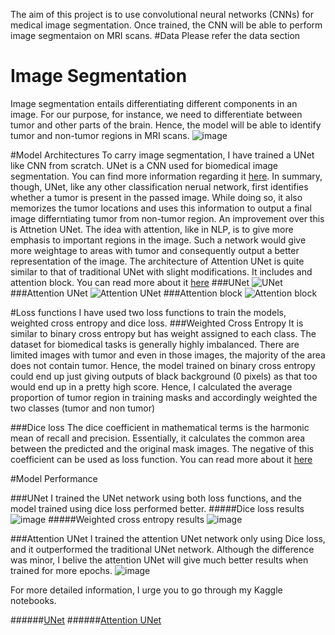 The aim of this project is to use convolutional neural networks (CNNs) for medical image segmentation. Once trained, the CNN will be able to perform image segmentaion 
on MRI scans.
#Data
Please refer the data section
# Image Segmentation
Image segmentation entails differentiating different components in an image. For our purpose, for instance, we need to differentiate between tumor and other parts of
the brain. Hence, the model will be able to identify tumor and non-tumor regions in MRI scans.
![image](https://user-images.githubusercontent.com/98767932/161025979-5ffd3ddf-56fe-4898-bc7a-e0dddfdb5da8.png)

#Model Architectures
To carry image segmentation, I have trained a UNet like CNN from scratch. UNet is a CNN used for biomedical image segmentation. You can find more information regarding it [here](https://arxiv.org/abs/1505.04597). In summary, though, UNet, like any other classification nerual network, first identifies whether a tumor is present in the passed image. While doing so, it also memorizes the tumor locations and uses this information to output a final image differntiating tumor from non-tumor region. An improvement over this is Attnetion UNet. The idea with attention, like in NLP, is to give more emphasis to important regions in the image. Such a network would give more weightage to areas with tumor and consequently output a better representation of the image. The architecture of Attention UNet is quite similar to that of traditional UNet with slight modifications. It includes and attention block. You can read more about it [here](https://arxiv.org/abs/1804.03999)
###UNet
![UNet](https://user-images.githubusercontent.com/98767932/161028294-9be7fd3d-7767-4649-ab97-aeb94c8b1b03.png)
###Attention UNet
![Attention UNet](https://user-images.githubusercontent.com/98767932/161028449-b25db755-50d1-43e7-ae6f-4ff9a2d86f43.png)
###Attention block
![Attention block](https://user-images.githubusercontent.com/98767932/161028491-3fb670d8-46ec-4585-8096-02c908a0b0cc.png)

#Loss functions
I have used two loss functions to train the models, weighted cross entropy and dice loss.
###Weighted Cross Entropy
It is similar to binary cross entropy but has weight assigned to each class. The dataset for biomedical tasks is generally highly imbalanced. There are limited images with tumor and even in those images, the majority of the area does not contain tumor. Hence, the model trained on binary cross entropy could end up just giving outputs of black background (0 pixels) as that too would end up in a pretty high score. Hence, I calculated the average proportion of tumor region in training masks and accordingly weighted the two classes (tumor and non tumor)

###Dice loss
The dice coefficient in mathematical terms is the harmonic mean of recall and precision. Essentially, it calculates the common area between the predicted and the original mask images. The negative of this coefficient can be used as loss function. You can read more about it [here](https://www.jeremyjordan.me/semantic-segmentation/#loss)

#Model Performance

###UNet
I trained the UNet network using both loss functions, and the model trained using dice loss performed better.
#####Dice loss results
![image](https://user-images.githubusercontent.com/98767932/161030810-5f6ff91e-deea-4cfb-a3f0-08e7e039a5ff.png)
#####Weighted cross entropy results
![image](https://user-images.githubusercontent.com/98767932/161030921-af93b4e2-17e2-46d7-b32b-1ed60e40ac7e.png)

###Attention UNet
I trained the attention UNet network only using Dice loss, and it outperformed the traditional UNet network. Although the difference was minor, I belive the attention UNet will give much better results when trained for more epochs.
![image](https://user-images.githubusercontent.com/98767932/161031237-9421f52b-7cf5-4271-a0ff-8bb23f017825.png)

For more detailed information, I urge you to go through my Kaggle notebooks.

######[UNet](https://www.kaggle.com/code/shashank069/brainmri-image-segmentation-attentionunet/notebook?scriptVersionId=91727533)
######[Attention UNet](https://www.kaggle.com/code/shashank069/brainmri-image-segmentation-attentionunet/notebook?scriptVersionId=91727533)




